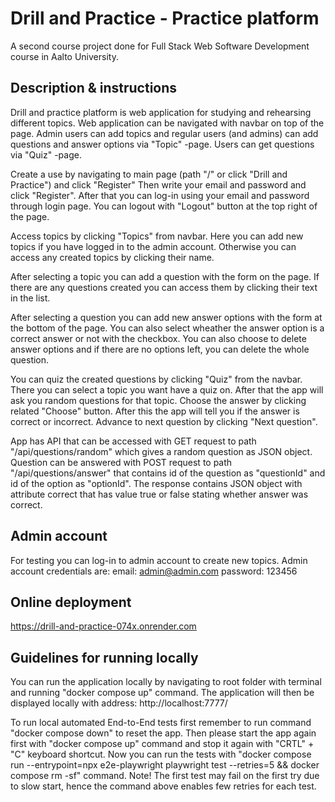 # Drill and Practice - Practice platform

A second course project done for Full Stack Web Software Development course in Aalto University.

## Description & instructions
Drill and practice platform is web application for studying and rehearsing different topics. 
Web application can be navigated with navbar on top of the page. 
Admin users can add topics and regular users (and admins) can add questions and answer options via "Topic" -page.
Users can get questions via "Quiz" -page.

Create a use by navigating to main page (path "/" or click "Drill and Practice") and click "Register"
Then write your email and password and click "Register".
After that you can log-in using your email and password through login page.
You can logout with "Logout" button at the top right of the page.

Access topics by clicking "Topics" from navbar.
Here you can add new topics if you have logged in to the admin account.
Otherwise you can access any created topics by clicking their name.

After selecting a topic you can add a question with the form on the page.
If there are any questions created you can access them by clicking their text in the list.

After selecting a question you can add new answer options with the form at the bottom of the page.
You can also select wheather the answer option is a correct answer or not with the checkbox.
You can also choose to delete answer options and if there are no options left, you can delete the whole question.

You can quiz the created questions by clicking "Quiz" from the navbar.
There you can select a topic you want have a quiz on. After that the app will ask you random questions for that topic.
Choose the answer by clicking related "Choose" button. After this the app will tell you if the answer is correct or incorrect.
Advance to next question by clicking "Next question".

App has API that can be accessed with GET request to path "/api/questions/random" which gives a random question as JSON object.
Question can be answered with POST request to path "/api/questions/answer" that contains id of the question as "questionId" and id of the option as "optionId".
The response contains JSON object with attribute correct that has value true or false stating whether answer was correct.

## Admin account
For testing you can log-in to admin account to create new topics.
Admin account credentials are:
email: admin@admin.com
password: 123456

## Online deployment
https://drill-and-practice-074x.onrender.com

## Guidelines for running locally
You can run the application locally by navigating to root folder with terminal and running "docker compose up" command.
The application will then be displayed locally with address: http://localhost:7777/

To run local automated End-to-End tests first remember to run command "docker compose down" to reset the app.
Then please start the app again first with "docker compose up" command and stop it again with "CRTL" + "C" keyboard shortcut.
Now you can run the tests with "docker compose run --entrypoint=npx e2e-playwright playwright test --retries=5 && docker compose rm -sf" command.
Note! The first test may fail on the first try due to slow start, hence the command above enables few retries for each test.
